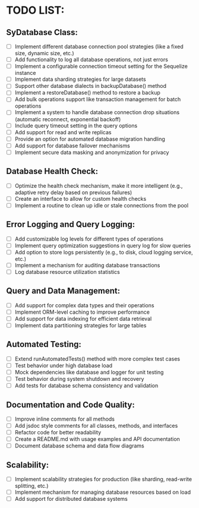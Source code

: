 # TODO LIST:

## SyDatabase Class:

- [ ] Implement different database connection pool strategies (like a fixed size, dynamic size, etc.)
- [ ] Add functionality to log all database operations, not just errors
- [ ] Implement a configurable connection timeout setting for the Sequelize instance
- [ ] Implement data sharding strategies for large datasets
- [ ] Support other database dialects in backupDatabase() method
- [ ] Implement a restoreDatabase() method to restore a backup
- [ ] Add bulk operations support like transaction management for batch operations
- [ ] Implement a system to handle database connection drop situations (automatic reconnect, exponential backoff)
- [ ] Include query timeout setting in the query options
- [ ] Add support for read and write replicas
- [ ] Provide an option for automated database migration handling
- [ ] Add support for database failover mechanisms
- [ ] Implement secure data masking and anonymization for privacy

## Database Health Check:

- [ ] Optimize the health check mechanism, make it more intelligent (e.g., adaptive retry delay based on previous failures)
- [ ] Create an interface to allow for custom health checks
- [ ] Implement a routine to clean up idle or stale connections from the pool

## Error Logging and Query Logging:

- [ ] Add customizable log levels for different types of operations
- [ ] Implement query optimization suggestions in query log for slow queries
- [ ] Add option to store logs persistently (e.g., to disk, cloud logging service, etc.)
- [ ] Implement a mechanism for auditing database transactions
- [ ] Log database resource utilization statistics

## Query and Data Management:

- [ ] Add support for complex data types and their operations
- [ ] Implement ORM-level caching to improve performance
- [ ] Add support for data indexing for efficient data retrieval
- [ ] Implement data partitioning strategies for large tables

## Automated Testing:

- [ ] Extend runAutomatedTests() method with more complex test cases
- [ ] Test behavior under high database load
- [ ] Mock dependencies like database and logger for unit testing
- [ ] Test behavior during system shutdown and recovery
- [ ] Add tests for database schema consistency and validation

## Documentation and Code Quality:

- [ ] Improve inline comments for all methods
- [ ] Add jsdoc style comments for all classes, methods, and interfaces
- [ ] Refactor code for better readability
- [ ] Create a README.md with usage examples and API documentation
- [ ] Document database schema and data flow diagrams

## Scalability:

- [ ] Implement scalability strategies for production (like sharding, read-write splitting, etc.)
- [ ] Implement mechanism for managing database resources based on load
- [ ] Add support for distributed database systems
